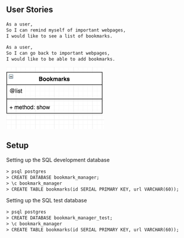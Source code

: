 ## User Stories

```
As a user,
So I can remind myself of important webpages,
I would like to see a list of bookmarks.
```

```
As a user,
So I can go back to important webpages,
I would like to be able to add bookmarks.
```

![class diagram](./images/class_diagram.png)

## Setup

Setting up the SQL development database

```
> psql postgres
> CREATE DATABASE bookmark_manager;
> \c bookmark_manager
> CREATE TABLE bookmarks(id SERIAL PRIMARY KEY, url VARCHAR(60));
```

Setting up the SQL test database

```
> psql postgres
> CREATE DATABASE bookmark_manager_test;
> \c bookmark_manager
> CREATE TABLE bookmarks(id SERIAL PRIMARY KEY, url VARCHAR(60));
```

